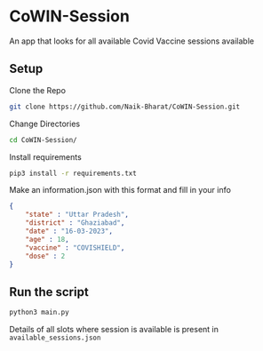 # CoWIN-Session

An app that looks for all available Covid Vaccine sessions available

## Setup

Clone the Repo

```bash
git clone https://github.com/Naik-Bharat/CoWIN-Session.git
```

Change Directories

```bash
cd CoWIN-Session/
```

Install requirements

```bash
pip3 install -r requirements.txt
```

Make an information.json with this format and fill in your info

```json
{
    "state" : "Uttar Pradesh",
    "district" : "Ghaziabad",
    "date" : "16-03-2023",
    "age" : 18,
    "vaccine" : "COVISHIELD",
    "dose" : 2
}
```

## Run the script

```python
python3 main.py
```

Details of all slots where session is available is present in `available_sessions.json`